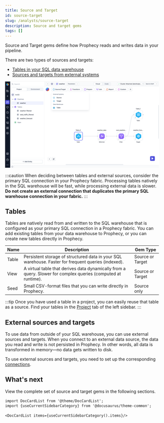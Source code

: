 ```yaml
---
title: Source and Target
id: source-target
slug: /analysts/source-target
description: Source and target gems
tags: []
---
```


Source and Target gems define how Prophecy reads and writes data in your pipeline.

There are two types of sources and targets:

- [Tables in your SQL data warehouse](#tables)
- [Sources and targets from external systems](#external-sources-and-targets)

![Source/Target Gem Drawer](img/source-target-analysts.png)

:::caution
When deciding between tables and external sources, consider the primary SQL connection in your Prophecy fabric. Processing tables natively in the SQL warehouse will be fast, while processing external data is slower. **Do not create an external connection that duplicates the primary SQL warehouse connection in your fabric.**
:::

## Tables

Tables are natively read from and written to the SQL warehouse that is configured as your primary SQL connection in a Prophecy fabric. You can add existing tables from your data warehouse to Prophecy, or you can create new tables directly in Prophecy.

| Name  | Description                                                                                                   | Gem Type         |
| ----- | ------------------------------------------------------------------------------------------------------------- | ---------------- |
| Table | Persistent storage of structured data in your SQL warehouse. Faster for frequent queries (indexed).           | Source or Target |
| View  | A virtual table that derives data dynamically from a query. Slower for complex queries (computed at runtime). | Source or Target |
| Seed  | Small CSV-format files that you can write directly in Prophecy.                                               | Source only      |

:::tip
Once you have used a table in a project, you can easily reuse that table as a source. Find your tables in the [Project](/analysts/project-editor) tab of the left sidebar.
:::

## External sources and targets

To use data from outside of your SQL warehouse, you can use external sources and targets. When you connect to an external data source, the data you read and write is not persisted in Prophecy. In other words, all data is transformed in memory—no data gets written to disk.

To use external sources and targets, you need to set up the corresponding [connections](docs/analysts/development/connections.md).

## What's next

View the complete set of source and target gems in the following sections.

```mdx-code-block
import DocCardList from '@theme/DocCardList';
import {useCurrentSidebarCategory} from '@docusaurus/theme-common';

<DocCardList items={useCurrentSidebarCategory().items}/>
```
